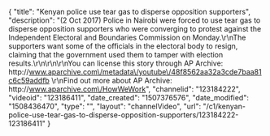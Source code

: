 {
    "title": "Kenyan police use tear gas to disperse opposition supporters",
    "description": "(2 Oct 2017) Police in Nairobi were forced to use tear gas to disperse opposition supporters who were converging to protest against the Independent Electoral and Boundaries Commission on Monday.\r\nThe supporters want some of the officials in the electoral body to resign, claiming that the government used them to tamper with election results.\r\n\r\n\r\nYou can license this story through AP Archive: http:\/\/www.aparchive.com\/metadata\/youtube\/48f8562aa32a3cde7baa81c6c59addfb \r\nFind out more about AP Archive: http:\/\/www.aparchive.com\/HowWeWork",
    "channelid": "123184222",
    "videoid": "123186411",
    "date_created": "1507376576",
    "date_modified": "1508436470",
    "type": "",
    "layout": "channelVideo",
    "url": "\/c1\/kenyan-police-use-tear-gas-to-disperse-opposition-supporters\/123184222-123186411"
}